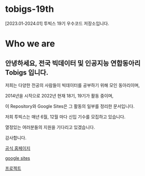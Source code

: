 # tobigs-19th
[2023.01-2024.01] 투빅스 19기 우수코드 저장소입니다.

# Who we are

## 안녕하세요, 전국 빅데이터 및 인공지능 연합동아리 **Tobigs** 입니다.

저희는 다양한 전공의 사람들이 빅데이터를 공부하기 위해 모인 동아리이며,

2014년을 시작으로 2022년 현재 18기, 19기가 활동 중이며,

이 Repository와 Google Sites은 그 활동의 일부를 정리한 문서입니다.

저희 투빅스는 매년 6월, 12월 마다 신입 기수를 모집하고 있습니다.

열정있는 여러분들의 지원을 기다리고 있겠습니다.

감사합니다.

[공식 홈페이지](http://www.datamarket.kr/xe/page_QEhq64)

[google sites](*)

[프로젝트](http://www.datamarket.kr/xe/board_pdzw77)
